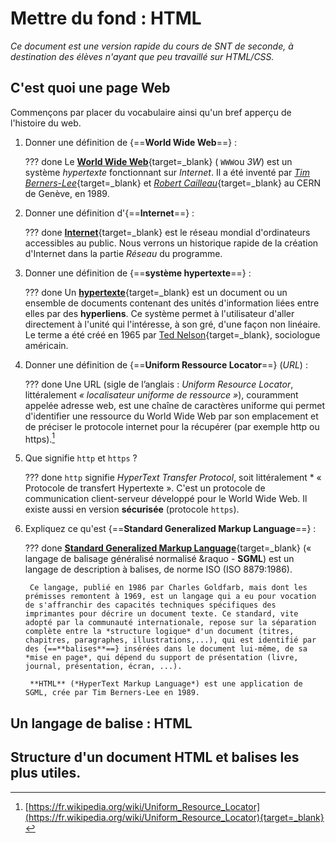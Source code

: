 # Mettre du fond : HTML

*Ce document est une version rapide du cours de SNT de seconde, à destination des élèves n'ayant que peu travaillé sur HTML/CSS.*

## C'est quoi une page Web

Commençons par placer du vocabulaire ainsi qu'un bref apperçu de l'histoire du web.

1. Donner une définition de {==**World Wide Web**==} :

	??? done
		Le [**World Wide Web**](https://fr.wikipedia.org/wiki/World_Wide_Web){target=_blank} ( `WWW`ou *3W*) est un système *hypertexte* fonctionnant sur *Internet*. Il a été inventé par [*Tim Berners-Lee*](https://fr.wikipedia.org/wiki/Tim_Berners-Lee){target=_blank} et [*Robert Cailleau*](https://fr.wikipedia.org/wiki/Robert_Cailliau){target=_blank} au CERN de Genève, en 1989.


2. Donner une définition d'{==**Internet**==} :
	
	??? done 
		[**Internet**](https://fr.wikipedia.org/wiki/Internet){target=_blank} est le réseau mondial d'ordinateurs accessibles au public. Nous verrons un historique rapide de la création d'Internet dans la partie *Réseau* du programme.

3. Donner une définition de {==**système hypertexte**==} :

	??? done
		Un [**hypertexte**](https://fr.wikipedia.org/wiki/Hypertexte){target=_blank} est un document ou un ensemble de documents contenant des unités d'information liées entre elles par des **hyperliens**. Ce système permet à l'utilisateur d'aller directement à l'unité qui l'intéresse, à son gré, d'une façon non linéaire. Le terme a été créé en 1965 par [Ted Nelson](https://fr.wikipedia.org/wiki/Ted_Nelson){target=_blank}, sociologue américain.

4. Donner une définition de {==**Uniform Ressource Locator**==} (*URL*) :

	??? done
		Une URL (sigle de l’anglais : *Uniform Resource Locator*, littéralement *&laquo; localisateur uniforme de ressource &raquo;*), couramment appelée adresse web, est une chaîne de caractères uniforme qui permet d'identifier une ressource du World Wide Web par son emplacement et de préciser le protocole internet pour la récupérer (par exemple http ou https).[^URL]
		
	[^URL]: [https://fr.wikipedia.org/wiki/Uniform_Resource_Locator](https://fr.wikipedia.org/wiki/Uniform_Resource_Locator){target=_blank}

5. Que signifie `http` et `https` ?
	
	??? done
		`http` signifie *HyperText Transfer Protocol*, soit littéralement * &laquo; Protocole de transfert Hypertexte &raquo;. C'est un protocole de communication client-serveur développé pour le World Wide Web. Il existe aussi en version **sécurisée** (protocole `https`).

6. Expliquez ce qu'est {==**Standard Generalized Markup Language**==} :

	??? done
		[**Standard Generalized Markup Language**](https://fr.wikipedia.org/wiki/Standard_Generalized_Markup_Language){target=_blank} (&laquo; langage de balisage généralisé normalisé &raquo - **SGML**) est un langage de description à balises, de norme ISO (ISO 8879:1986).
		
		Ce langage, publié en 1986 par Charles Goldfarb, mais dont les prémisses remontent à 1969, est un langage qui a eu pour vocation de s'affranchir des capacités techniques spécifiques des imprimantes pour décrire un document texte. Ce standard, vite adopté par la communauté internationale, repose sur la séparation complète entre la *structure logique* d'un document (titres, chapitres, paragraphes, illustrations,...), qui est identifié par des {==**balises**==} insérées dans le document lui-même, de sa *mise en page*, qui dépend du support de présentation (livre, journal, présentation, écran, ...).
		
		**HTML** (*HyperText Markup Language*) est une application de SGML, crée par Tim Berners-Lee en 1989.


## Un langage de balise : HTML



## Structure d'un document HTML et balises les plus utiles.